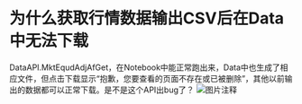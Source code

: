 # 为什么获取行情数据输出CSV后在Data中无法下载

DataAPI.MktEqudAdjAfGet，在Notebook中能正常跑出来，Data中也生成了相应文件，但点击下载显示“抱歉，您要查看的页面不存在或已被删除”，其他以前输出的数据都可以正常下载。是不是这个API出bug了？
![图片注释](http://storage-uqer.datayes.com/55164d26f9f06c8f33904472/6f33b010-8a43-11e6-9a36-f8bc124ed898)